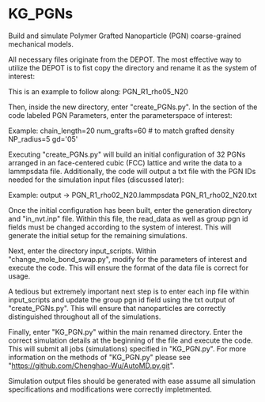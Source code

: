 # KG_PGNs
Build and simulate Polymer Grafted Nanoparticle (PGN) coarse-grained mechanical models.

All necessary files originate from the DEPOT. The most effective way to utilize the DEPOT is to fist copy the directory and rename it as the system of interest:

This is an example to follow along:
PGN_R1_rho05_N20

Then, inside the new directory, enter "create_PGNs.py". In the section of the code labeled PGN Parameters, enter the parameterspace of interest:

Example:
chain_length=20
num_grafts=60 # to match grafted density
NP_radius=5
gd='05'

Executing "create_PGNs.py" will build an initial configuration of 32 PGNs arranged in an face-centered cubic (FCC) lattice and write the data to a lammpsdata file. Additionally, the code will output a txt file with the PGN IDs needed for the simulation input files (discussed later):

Example:
output ->
PGN_R1_rho02_N20.lammpsdata
PGN_R1_rho02_N20.txt


Once the initial configuration has been built, enter the generation directory and "in_nvt.inp" file. Within this file, the read_data as well as group pgn id fields must be changed according to the system of interest. This will generate the initial setup for the remaining simulations.

Next, enter the directory input_scripts. Within "change_mole_bond_swap.py", modify for the parameters of interest and execute the code. This will ensure the format of the data file is correct for usage. 

A tedious but extremely important next step is to enter each inp file within input_scripts and update the group pgn id field using the txt output of "create_PGNs.py". This will ensure that nanoparticles are correctly distinguished throughout all of the simulations.

Finally, enter "KG_PGN.py" within the main renamed directory. Enter the correct simulation details at the beginning of the file and execute the code. This will submit all jobs (simulations) specified in "KG_PGN.py". For more information on the methods of "KG_PGN.py" please see "https://github.com/Chenghao-Wu/AutoMD.py.git".

Simulation output files should be generated with ease assume all simulation specifications and modifications were correctly impletmented. 



